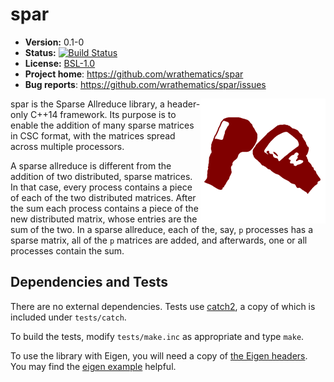 # spar

* **Version:** 0.1-0
* **Status:** [![Build Status](https://travis-ci.org/wrathematics/spar.png)](https://travis-ci.org/wrathematics/spar)
* **License:** [BSL-1.0](http://opensource.org/licenses/BSL-1.0)
* **Project home**: https://github.com/wrathematics/spar
* **Bug reports**: https://github.com/wrathematics/spar/issues

<img align="right" src="./docs/logo/spar_med.png" />

spar is the Sparse Allreduce library, a header-only C++14 framework. Its purpose is to enable the addition of many sparse matrices in CSC format, with the matrices spread across multiple processors.

A sparse allreduce is different from the addition of two distributed, sparse matrices. In that case, every process contains a piece of each of the two distributed matrices. After the sum each process contains a piece of the new distributed matrix, whose entries are the sum of the two. In a sparse allreduce, each of the, say, `p` processes has a sparse matrix, all of the `p` matrices are added, and afterwards, one or all processes contain the sum.



## Dependencies and Tests

There are no external dependencies. Tests use [catch2](https://github.com/catchorg/Catch2), a copy of which is included under `tests/catch`.

To build the tests, modify `tests/make.inc` as appropriate and type `make`.

To use the library with Eigen, you will need a copy of [the Eigen headers](http://eigen.tuxfamily.org/index.php?title=Main_Page). You may find the [eigen example](examples/mpi/eigen.cpp) helpful.
